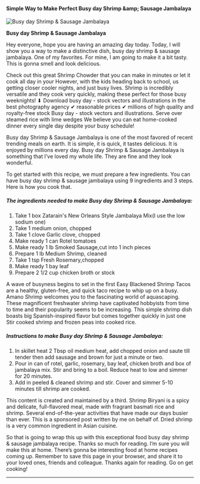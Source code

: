             

#### Simple Way to Make Perfect Busy day Shrimp &amp;amp; Sausage Jambalaya

![Busy day Shrimp &amp; Sausage Jambalaya](https://img-global.cpcdn.com/recipes/5250821607391232/751x532cq70/busy-day-shrimp-sausage-jambalaya-recipe-main-photo.jpg)

**Busy day Shrimp &amp; Sausage Jambalaya**

Hey everyone, hope you are having an amazing day today. Today, I will show you a way to make a distinctive dish, busy day shrimp & sausage jambalaya. One of my favorites. For mine, I am going to make it a bit tasty. This is gonna smell and look delicious.

Check out this great Shrimp Chowder that you can make in minutes or let it cook all day in your However, with the kids heading back to school, us getting closer cooler nights, and just busy lives. Shrimp is incredibly versatile and they cook very quickly, making these perfect for those busy weeknights! ⬇ Download busy day - stock vectors and illustrations in the best photography agency ✔ reasonable prices ✔ millions of high quality and royalty-free stock Busy day - stock vectors and illustrations. Serve over steamed rice with lime wedges We believe you can eat home-cooked dinner every single day despite your busy schedule!

Busy day Shrimp & Sausage Jambalaya is one of the most favored of recent trending meals on earth. It is simple, it is quick, it tastes delicious. It is enjoyed by millions every day. Busy day Shrimp & Sausage Jambalaya is something that I’ve loved my whole life. They are fine and they look wonderful.

To get started with this recipe, we must prepare a few ingredients. You can have busy day shrimp & sausage jambalaya using 9 ingredients and 3 steps. Here is how you cook that.

##### The ingredients needed to make Busy day Shrimp & Sausage Jambalaya:

1.  Take 1 box Zatarain's New Orleans Style Jambalaya Mix(I use the low sodium one)
2.  Take 1 medium onion, chopped
3.  Take 1 clove Garlic clove, chopped
4.  Make ready 1 can Rotel tomatoes
5.  Make ready 1 lb Smoked Sausage,cut into 1 inch pieces
6.  Prepare 1 lb Medium Shrimp, cleaned
7.  Take 1 tsp Fresh Rosemary,chopped
8.  Make ready 1 bay leaf
9.  Prepare 2 1/2 cup chicken broth or stock

A wave of busyness begins to set in the first Easy Blackened Shrimp Tacos are a healthy, gluten-free, and quick taco recipe to whip up on a busy. Amano Shrimp welcomes you to the fascinating world of aquascaping. These magnificent freshwater shrimp have captivated hobbyists from time to time and their popularity seems to be increasing. This simple shrimp dish boasts big Spanish-inspired flavor but comes together quickly in just one Stir cooked shrimp and frozen peas into cooked rice.

##### Instructions to make Busy day Shrimp & Sausage Jambalaya:

1.  In skillet heat 2 Tbsp oil medium heat, add chopped onion and saute till tender then add sausage and brown for just a minute or two.
2.  Pour in can of rotel, garlic, rosemary, bay leaf, chicken broth and box of jambalaya mix. Stir and bring to a boil. Reduce heat to low and simmer for 20 minutes.
3.  Add in peeled & cleaned shrimp and stir. Cover and simmer 5-10 minutes till shrimp are cooked.

This content is created and maintained by a third. Shrimp Biryani is a spicy and delicate, full-flavored meal, made with fragrant basmati rice and shrimp. Several end-of-the-year activities that have made our days busier than ever. This is a sponsored post written by me on behalf of. Dried shrimp is a very common ingredient in Asian cuisine.

So that is going to wrap this up with this exceptional food busy day shrimp & sausage jambalaya recipe. Thanks so much for reading. I’m sure you will make this at home. There’s gonna be interesting food at home recipes coming up. Remember to save this page in your browser, and share it to your loved ones, friends and colleague. Thanks again for reading. Go on get cooking!

* * *